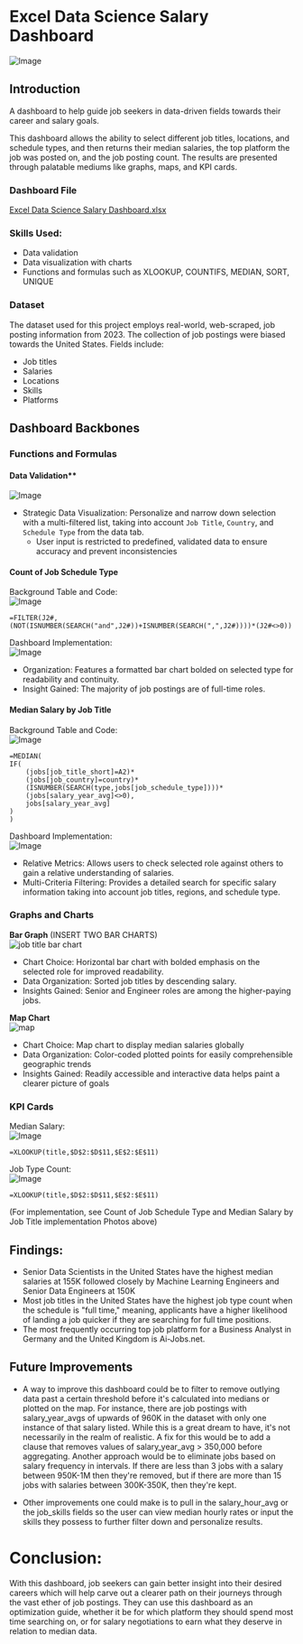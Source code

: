 # Excel Data Science Salary Dashboard
![Image](https://github.com/user-attachments/assets/2c59bedd-0430-4285-9f6e-0bc0d2bad7fd)

## Introduction
A dashboard to help guide job seekers in data-driven fields towards their career and salary goals. 

This dashboard allows the ability to select different job titles, locations, and schedule types, and then returns their median salaries, the top platform the job was posted on, and the job posting count. The results are presented through palatable mediums like graphs, maps, and KPI cards.

### Dashboard File
[Excel Data Science Salary Dashboard.xlsx](https://github.com/user-attachments/files/19117658/Excel.Data.Science.Salary.Dashboard.xlsx)

### Skills Used:
- Data validation
- Data visualization with charts
- Functions and formulas such as XLOOKUP, COUNTIFS, MEDIAN, SORT, UNIQUE


### Dataset
The dataset used for this project employs real-world, web-scraped, job posting information from 2023. The collection of job postings were biased towards the United States. 
Fields include: 
- Job titles
- Salaries 
- Locations 
- Skills
- Platforms


## Dashboard Backbones

### Functions and Formulas

#### Data Validation**

![Image](https://github.com/user-attachments/assets/90c15465-a721-4c11-a3ed-0c417c36e0ad)
- Strategic Data Visualization: Personalize and narrow down selection with a multi-filtered list, taking into account `Job Title`, `Country`, and `Schedule Type` from the data tab.
    - User input is restricted to predefined, validated data to ensure accuracy and prevent inconsistencies


#### Count of Job Schedule Type
Background Table and Code:                                                                                                                                                       
![Image](https://github.com/user-attachments/assets/64f95611-7231-4e62-8b96-c79572d80dba)
```
=FILTER(J2#,(NOT(ISNUMBER(SEARCH("and",J2#))+ISNUMBER(SEARCH(",",J2#))))*(J2#<>0))
```
Dashboard Implementation:                            
![Image](https://github.com/user-attachments/assets/8af7d00c-2bc2-44f5-a1fc-18082773b12d)
- Organization: Features a formatted bar chart bolded on selected type for readability and continuity. 
- Insight Gained: The majority of job postings are of full-time roles. 

#### Median Salary by Job Title
Background Table and Code:                                                                 
![Image](https://github.com/user-attachments/assets/144afca7-de29-47d5-a185-b8529fe735f9)
```
=MEDIAN(
IF(
    (jobs[job_title_short]=A2)*
    (jobs[job_country]=country)*
    (ISNUMBER(SEARCH(type,jobs[job_schedule_type])))*
    (jobs[salary_year_avg]<>0),
    jobs[salary_year_avg]
)
)
```
Dashboard Implementation:                                    
![Image](https://github.com/user-attachments/assets/b482dd82-3723-496c-9c36-12bfa74ee968)                              
- Relative Metrics: Allows users to check selected role against others to gain a relative understanding of salaries. 
- Multi-Criteria Filtering: Provides a detailed search for specific salary information taking into account job titles, regions, and schedule type.


### Graphs and Charts
**Bar Graph** (INSERT TWO BAR CHARTS)                                                                            
![job title bar chart](https://github.com/user-attachments/assets/79b1de11-1a05-4360-8de5-92d30304682b)
- Chart Choice: Horizontal bar chart with bolded emphasis on the selected role for improved readability. 
- Data Organization: Sorted job titles by descending salary.  
- Insights Gained: Senior and Engineer roles are among the higher-paying jobs. 

**Map Chart**                                                                          
![map](https://github.com/user-attachments/assets/8bfff11f-7f6e-44c4-8906-f37c9a50b2e2)
- Chart Choice: Map chart to display median salaries globally
- Data Organization: Color-coded plotted points for easily comprehensible geographic trends
- Insights Gained: Readily accessible and interactive data helps paint a clearer picture of goals


### KPI Cards
Median Salary:                                                                            
![Image](https://github.com/user-attachments/assets/545abe55-f596-4040-8a0e-a0b7b1fe78c7)
```
=XLOOKUP(title,$D$2:$D$11,$E$2:$E$11)
```

Job Type Count:                                                                          
![Image](https://github.com/user-attachments/assets/8f03aa51-0933-49a9-bceb-eb67bdc988da)
```
=XLOOKUP(title,$D$2:$D$11,$E$2:$E$11)
```
(For implementation, see Count of Job Schedule Type and Median Salary by Job Title implementation Photos above)







## Findings:
- Senior Data Scientists in the United States have the highest median salaries at 155K followed closely by Machine Learning Engineers and Senior Data Engineers at 150K
- Most job titles in the United States have the highest job type count when the schedule is "full time," meaning, applicants have a higher likelihood of landing a job quicker if they are searching for full time positions. 
- The most frequently occurring top job platform for a Business Analyst in Germany and the United Kingdom is Ai-Jobs.net.

## Future Improvements
- A way to improve this dashboard could be to filter to remove outlying data past a certain threshold before it's calculated into medians or plotted on the map. For instance, there are job postings with salary_year_avgs of upwards of 960K in the dataset with only one instance of that salary listed. While this is a great dream to have, it's not necessarily in the realm of realistic. A fix for this would be to add a clause that removes values of salary_year_avg > 350,000 before aggregating. Another approach would be to eliminate jobs based on salary frequency in intervals. If there are less than 3 jobs with a salary between 950K-1M then they're removed, but if there are more than 15 jobs with salaries between 300K-350K, then they're kept. 

- Other improvements one could make is to pull in the salary_hour_avg or the job_skills fields so the user can view median hourly rates or input the skills they possess to further filter down and personalize results. 

# Conclusion: 
With this dashboard, job seekers can gain better insight into their desired careers which will help carve out a clearer path on their journeys through the vast ether of job postings. They can use this dashboard as an optimization guide, whether it be for which platform they should spend most time searching on, or for salary negotiations to earn what they deserve in relation to median data.

